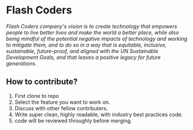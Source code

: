 # Flash Coders

_Flash Coders company's vision is to create technology that empowers people to live better lives and make the world a better place, while also being mindful of the potential negative impacts of technology and working to mitigate them, and to do so in a way that is equitable, inclusive, sustainable, future-proof, and aligned with the UN Sustainable Development Goals, and that leaves a positive legacy for future generations._

## How to contribute?

1. First clone to repo 
2. Select the feature you want to work on. 
3. Discuss with other fellow contributers. 
4. Write super clean, highly readable, with industry best practices code. 
5. code will be reviewed throughly before merging.
 